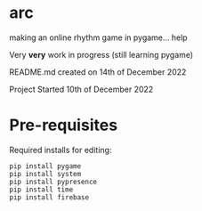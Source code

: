 # arc
making an online rhythm game in pygame... help

Very **very** work in progress (still learning pygame)

README.md created on 14th of December 2022

Project Started 10th of December 2022

# Pre-requisites
Required installs for editing:
```
pip install pygame
pip install system
pip install pypresence
pip install time
pip install firebase
```
